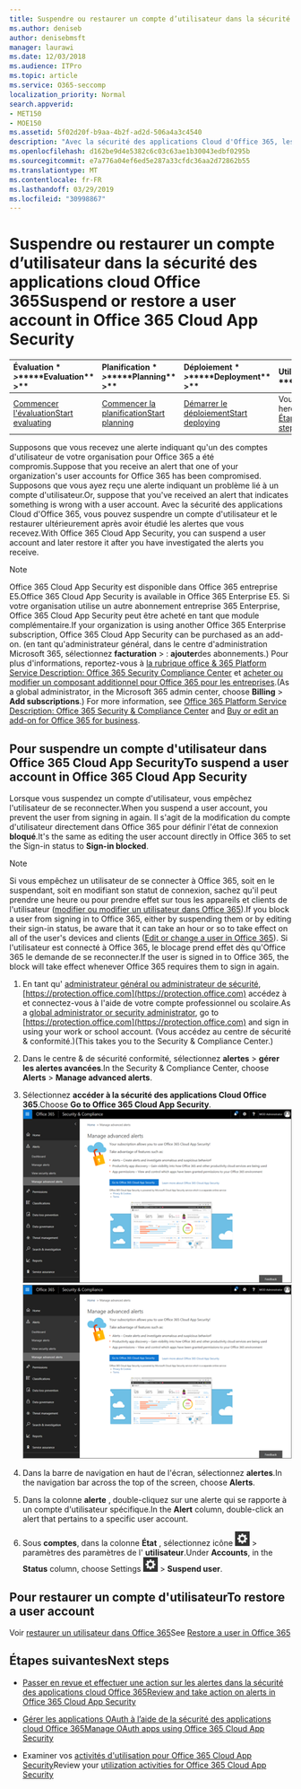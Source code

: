 ```yaml
---
title: Suspendre ou restaurer un compte d’utilisateur dans la sécurité des applications cloud Office 365
ms.author: deniseb
author: denisebmsft
manager: laurawi
ms.date: 12/03/2018
ms.audience: ITPro
ms.topic: article
ms.service: O365-seccomp
localization_priority: Normal
search.appverid:
- MET150
- MOE150
ms.assetid: 5f02d20f-b9aa-4b2f-ad2d-506a4a3c4540
description: "Avec la sécurité des applications Cloud d'Office 365, les actions de gouvernance que vous pouvez effectuer sont la suspension ou l'annulation de l'interruption d'un compte d'utilisateur. "
ms.openlocfilehash: d162be9d4e5382c6c03c63ae1b30043edbf0295b
ms.sourcegitcommit: e7a776a04ef6ed5e287a33cfdc36aa2d72862b55
ms.translationtype: MT
ms.contentlocale: fr-FR
ms.lasthandoff: 03/29/2019
ms.locfileid: "30998867"
---
```

# <a name="suspend-or-restore-a-user-account-in-office-365-cloud-app-security"></a><span data-ttu-id="dacc2-103">Suspendre ou restaurer un compte d’utilisateur dans la sécurité des applications cloud Office 365</span><span class="sxs-lookup"><span data-stu-id="dacc2-103">Suspend or restore a user account in Office 365 Cloud App Security</span></span>

|<span data-ttu-id="dacc2-104">Évaluation \* *\>*\*</span><span class="sxs-lookup"><span data-stu-id="dacc2-104">\*\*\*\*Evaluation\*\* \>\*\*</span></span>|<span data-ttu-id="dacc2-105">Planification \* *\>*\*</span><span class="sxs-lookup"><span data-stu-id="dacc2-105">\*\*\*\*Planning\*\* \>\*\*</span></span>|<span data-ttu-id="dacc2-106">Déploiement \* *\>*\*</span><span class="sxs-lookup"><span data-stu-id="dacc2-106">\*\*\*\*Deployment\*\* \>\*\*</span></span>|<span data-ttu-id="dacc2-107">Utilisation \* \* \* \*</span><span class="sxs-lookup"><span data-stu-id="dacc2-107">\*\*\*\*Utilization\*\*\*\*</span></span>|
|:-----|:-----|:-----|:-----|
|[<span data-ttu-id="dacc2-108">Commencer l'évaluation</span><span class="sxs-lookup"><span data-stu-id="dacc2-108">Start evaluating</span></span>](office-365-cas-overview.md) <br/> |[<span data-ttu-id="dacc2-109">Commencer la planification</span><span class="sxs-lookup"><span data-stu-id="dacc2-109">Start planning</span></span>](get-ready-for-office-365-cas.md) <br/> |[<span data-ttu-id="dacc2-110">Démarrer le déploiement</span><span class="sxs-lookup"><span data-stu-id="dacc2-110">Start deploying</span></span>](turn-on-office-365-cas.md) <br/> |<span data-ttu-id="dacc2-111">Vous êtes là!</span><span class="sxs-lookup"><span data-stu-id="dacc2-111">You are here!</span></span>  <br/> [<span data-ttu-id="dacc2-112">Étapes suivantes</span><span class="sxs-lookup"><span data-stu-id="dacc2-112">Next steps</span></span>](#next-steps)<br/> |
   
<span data-ttu-id="dacc2-113">Supposons que vous recevez une alerte indiquant qu'un des comptes d'utilisateur de votre organisation pour Office 365 a été compromis.</span><span class="sxs-lookup"><span data-stu-id="dacc2-113">Suppose that you receive an alert that one of your organization's user accounts for Office 365 has been compromised.</span></span> <span data-ttu-id="dacc2-114">Supposons que vous ayez reçu une alerte indiquant un problème lié à un compte d'utilisateur.</span><span class="sxs-lookup"><span data-stu-id="dacc2-114">Or, suppose that you've received an alert that indicates something is wrong with a user account.</span></span> <span data-ttu-id="dacc2-115">Avec la sécurité des applications Cloud d'Office 365, vous pouvez suspendre un compte d'utilisateur et le restaurer ultérieurement après avoir étudié les alertes que vous recevez.</span><span class="sxs-lookup"><span data-stu-id="dacc2-115">With Office 365 Cloud App Security, you can suspend a user account and later restore it after you have investigated the alerts you receive.</span></span>
  
> [!NOTE]
> <span data-ttu-id="dacc2-116">Office 365 Cloud App Security est disponible dans Office 365 entreprise E5.</span><span class="sxs-lookup"><span data-stu-id="dacc2-116">Office 365 Cloud App Security is available in Office 365 Enterprise E5.</span></span> <span data-ttu-id="dacc2-117">Si votre organisation utilise un autre abonnement entreprise 365 Enterprise, Office 365 Cloud App Security peut être acheté en tant que module complémentaire.</span><span class="sxs-lookup"><span data-stu-id="dacc2-117">If your organization is using another Office 365 Enterprise subscription, Office 365 Cloud App Security can be purchased as an add-on.</span></span> <span data-ttu-id="dacc2-118">(en tant qu'administrateur général, dans le centre d'administration Microsoft 365, sélectionnez **facturation** \> : **ajouter**des abonnements.) Pour plus d'informations, reportez-vous à [la rubrique office &amp; 365 Platform Service Description: Office 365 Security Compliance Center](https://technet.microsoft.com/en-us/library/dn933793.aspx) et [acheter ou modifier un composant additionnel pour Office 365 pour les entreprises](https://support.office.com/article/4e7b57d6-b93b-457d-aecd-0ea58bff07a6).</span><span class="sxs-lookup"><span data-stu-id="dacc2-118">(As a global administrator, in the Microsoft 365 admin center, choose **Billing** \> **Add subscriptions**.) For more information, see [Office 365 Platform Service Description: Office 365 Security &amp; Compliance Center](https://technet.microsoft.com/en-us/library/dn933793.aspx) and [Buy or edit an add-on for Office 365 for business](https://support.office.com/article/4e7b57d6-b93b-457d-aecd-0ea58bff07a6).</span></span> 
  
## <a name="to-suspend-a-user-account-in-office-365-cloud-app-security"></a><span data-ttu-id="dacc2-119">Pour suspendre un compte d'utilisateur dans Office 365 Cloud App Security</span><span class="sxs-lookup"><span data-stu-id="dacc2-119">To suspend a user account in Office 365 Cloud App Security</span></span>

<span data-ttu-id="dacc2-120">Lorsque vous suspendez un compte d'utilisateur, vous empêchez l'utilisateur de se reconnecter.</span><span class="sxs-lookup"><span data-stu-id="dacc2-120">When you suspend a user account, you prevent the user from signing in again.</span></span> <span data-ttu-id="dacc2-121">Il s'agit de la modification du compte d'utilisateur directement dans Office 365 pour définir l'état de connexion **bloqué**.</span><span class="sxs-lookup"><span data-stu-id="dacc2-121">It's the same as editing the user account directly in Office 365 to set the Sign-in status to **Sign-in blocked**.</span></span>
  
> [!NOTE]
> <span data-ttu-id="dacc2-122">Si vous empêchez un utilisateur de se connecter à Office 365, soit en le suspendant, soit en modifiant son statut de connexion, sachez qu'il peut prendre une heure ou pour prendre effet sur tous les appareils et clients de l'utilisateur ([modifier ou modifier un utilisateur dans Office 365](https://support.office.com/article/42BB3F17-8F9D-4182-B434-5F1C8024E614#SingleUserPreview)).</span><span class="sxs-lookup"><span data-stu-id="dacc2-122">If you block a user from signing in to Office 365, either by suspending them or by editing their sign-in status, be aware that it can take an hour or so to take effect on all of the user's devices and clients ([Edit or change a user in Office 365](https://support.office.com/article/42BB3F17-8F9D-4182-B434-5F1C8024E614#SingleUserPreview)).</span></span> <span data-ttu-id="dacc2-123">Si l'utilisateur est connecté à Office 365, le blocage prend effet dès qu'Office 365 le demande de se reconnecter.</span><span class="sxs-lookup"><span data-stu-id="dacc2-123">If the user is signed in to Office 365, the block will take effect whenever Office 365 requires them to sign in again.</span></span> 
  
1. <span data-ttu-id="dacc2-124">En tant qu' [administrateur général ou administrateur de sécurité](permissions-in-the-security-and-compliance-center.md), [https://protection.office.com](https://protection.office.com) accédez à et connectez-vous à l'aide de votre compte professionnel ou scolaire.</span><span class="sxs-lookup"><span data-stu-id="dacc2-124">As a [global administrator or security administrator](permissions-in-the-security-and-compliance-center.md), go to [https://protection.office.com](https://protection.office.com) and sign in using your work or school account.</span></span> <span data-ttu-id="dacc2-125">(Vous accédez au centre de sécurité &amp; conformité.)</span><span class="sxs-lookup"><span data-stu-id="dacc2-125">(This takes you to the Security &amp; Compliance Center.)</span></span> 
    
2. <span data-ttu-id="dacc2-126">Dans le centre &amp; de sécurité conformité, sélectionnez **alertes** \> **gérer les alertes avancées**.</span><span class="sxs-lookup"><span data-stu-id="dacc2-126">In the Security &amp; Compliance Center, choose **Alerts** \> **Manage advanced alerts**.</span></span>
    
3. <span data-ttu-id="dacc2-127">Sélectionnez **accéder à la sécurité des applications Cloud Office 365**.</span><span class="sxs-lookup"><span data-stu-id="dacc2-127">Choose **Go to Office 365 Cloud App Security**.</span></span><br><span data-ttu-id="dacc2-128">![Dans le centre &amp; de sécurité conformité, choisissez gérer les alertes avancées pour accéder à la sécurité des applications Cloud Office 365](media/958632d4-03e3-4ade-8e22-d5509db6fca7.png)</span><span class="sxs-lookup"><span data-stu-id="dacc2-128">![In the Security &amp; Compliance Center, choose Manage Advanced Alerts to go to Office 365 Cloud App Security](media/958632d4-03e3-4ade-8e22-d5509db6fca7.png)</span></span><br>
  
4. <span data-ttu-id="dacc2-129">Dans la barre de navigation en haut de l'écran, sélectionnez **alertes**.</span><span class="sxs-lookup"><span data-stu-id="dacc2-129">In the navigation bar across the top of the screen, choose **Alerts**.</span></span>
    
5. <span data-ttu-id="dacc2-130">Dans la colonne **alerte** , double-cliquez sur une alerte qui se rapporte à un compte d'utilisateur spécifique.</span><span class="sxs-lookup"><span data-stu-id="dacc2-130">In the **Alert** column, double-click an alert that pertains to a specific user account.</span></span> 
    
6. <span data-ttu-id="dacc2-131">Sous **comptes**, dans la colonne **État** , sélectionnez icône ![](media/e01b75cc-b28f-4b83-8f86-b1b13dc27ab2.png) \> paramètres des paramètres de l' **utilisateur**.</span><span class="sxs-lookup"><span data-stu-id="dacc2-131">Under **Accounts**, in the **Status** column, choose Settings ![settings icon](media/e01b75cc-b28f-4b83-8f86-b1b13dc27ab2.png) \> **Suspend user**.</span></span>
    
## <a name="to-restore-a-user-account"></a><span data-ttu-id="dacc2-132">Pour restaurer un compte d'utilisateur</span><span class="sxs-lookup"><span data-stu-id="dacc2-132">To restore a user account</span></span>

<span data-ttu-id="dacc2-133">Voir [restaurer un utilisateur dans Office 365](https://support.office.com/article/2c261e42-5dd1-48b0-845f-2a016d29cfc1)</span><span class="sxs-lookup"><span data-stu-id="dacc2-133">See [Restore a user in Office 365](https://support.office.com/article/2c261e42-5dd1-48b0-845f-2a016d29cfc1)</span></span>
  
## <a name="next-steps"></a><span data-ttu-id="dacc2-134">Étapes suivantes</span><span class="sxs-lookup"><span data-stu-id="dacc2-134">Next steps</span></span>

- [<span data-ttu-id="dacc2-135">Passer en revue et effectuer une action sur les alertes dans la sécurité des applications cloud Office 365</span><span class="sxs-lookup"><span data-stu-id="dacc2-135">Review and take action on alerts in Office 365 Cloud App Security</span></span>](review-office-365-cas-alerts.md)
    
- [<span data-ttu-id="dacc2-136">Gérer les applications OAuth à l’aide de la sécurité des applications cloud Office 365</span><span class="sxs-lookup"><span data-stu-id="dacc2-136">Manage OAuth apps using Office 365 Cloud App Security</span></span>](manage-app-permissions-in-ocas.md)
    
- <span data-ttu-id="dacc2-137">Examiner vos [activités d'utilisation pour Office 365 Cloud App Security](utilization-activities-for-ocas.md)</span><span class="sxs-lookup"><span data-stu-id="dacc2-137">Review your [utilization activities for Office 365 Cloud App Security](utilization-activities-for-ocas.md)</span></span>
    

